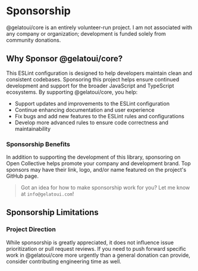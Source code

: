 # Sponsorship

@gelatoui/core is an entirely volunteer-run project.
I am not associated with any company or organization; development is funded solely from community donations.

## Why Sponsor @gelatoui/core?

This ESLint configuration is designed to help developers maintain clean and consistent codebases. Sponsoring this project helps ensure continued development and support for the broader JavaScript and TypeScript ecosystems. By supporting @gelatoui/core, you help:

- Support updates and improvements to the ESLint configuration
- Continue enhancing documentation and user experience
- Fix bugs and add new features to the ESLint rules and configurations
- Develop more advanced rules to ensure code correctness and maintainability

### Sponsorship Benefits

In addition to supporting the development of this library, sponsoring on Open Collective helps promote your company and development brand.
Top sponsors may have their link, logo, and/or name featured on the project's GitHub page.

> Got an idea for how to make sponsorship work for you?
> Let me know at `info@gelatoui.com`!

## Sponsorship Limitations

### Project Direction

While sponsorship is greatly appreciated, it does not influence issue prioritization or pull request reviews. If you need to push forward specific work in @gelatoui/core more urgently than a general donation can provide, consider contributing engineering time as well.
